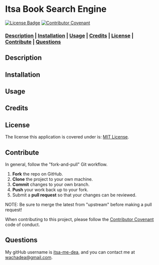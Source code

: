 # Itsa Book Search Engine

[![License Badge](https://img.shields.io/badge/license-MIT%20License-green?style=for-the-badge&logo=appveyor)](https://mit-license.org/)
[![Contributor Covenant](https://img.shields.io/badge/Contributor%20Covenant-2.1-4baaaa.svg?style=for-the-badge&logo=appveyor)](https://www.contributor-covenant.org/version/2/1/code_of_conduct/)

### **[Description](#description) | [Installation](#installation) | [Usage](#usage) | [Credits](#credits) | [License](#license) | [Contribute](#contribute) | [Questions](#questions)**

## Description

<!-- My motivation was to build a text editor that runs in the browser and utilizes Progressive Web Applications (PWAs) for data persistence, offline functionality and app installation.

I learned a great deal on how work with PWAs, including jwebpack bundles, service workers and manifests. -->

## Installation

<!-- Deployed site (installation not needed): https://lit-ocean-67030-1a0913892dd0.herokuapp.com/

-OR-

Forking from Repo:
1. Fork or download repository
2. Open a terminal with the root directory
3. In the terminal, enter `npm i`
4. Enter `npm run build`
5. Enter `npm run start`
6. Open http://localhost:3000 in browser -->

## Usage

<!-- To review the webpage / application features, you can open up the DevTools (`Ctrl+Shift+I`) and navigate through the features. 

> **NOTE:** To consolidate, all images are displayed within the dropdown below.

<details>
  <summary>J.A.T.E. Working Images</summary>
    
  The image below displays the Client-Server folder structure:  

  <img src="./Assets/my-work-pics/mywork_clientServerStructure.png" alt="Client Server Structure" style="display: block; width: auto; height: auto; margin-right: auto; margin-left: auto; margin-bottom: 15px;">
    
  The gif below displays the build and start-up of the application:

  <img src="./Assets/my-work-pics/mywork_startUp.gif" alt="Client Server Structure" style="display: block; width: auto; height: auto; margin-right: auto; margin-left: auto; margin-bottom: 15px;"> 
        
  The image below displays the text editor still functioning in the browser without errors:

  <img src="./Assets/my-work-pics/mywork_noError.png" alt="POST Users" style="display: block; width: auto; height: auto; margin-right: auto; margin-left: auto; margin-bottom: 15px;"> 
    
  The gif below displays a working IndexedDB:

  <img src="./Assets/my-work-pics/mywork_indexedDB.gif" alt="Client Server Structure" style="display: block; width: auto; height: auto; margin-right: auto; margin-left: auto; margin-bottom: 15px;"> 
    
  The gif below displays the app installation from the webpage:

  <img src="./Assets/my-work-pics/mywork_install.gif" alt="Client Server Structure" style="display: block; width: auto; height: auto; margin-right: auto; margin-left: auto; margin-bottom: 15px;">
    
  The gif below displays the registered service worker and offline use:

  <img src="./Assets/my-work-pics/mywork_offline.gif" alt="Client Server Structure" style="display: block; width: auto; height: auto; margin-right: auto; margin-left: auto; margin-bottom: 15px;">
    
    
   
</details> -->

## Credits

<!-- - Collaborators: 
  - N/A.
- Third-party assets: 
  - https://www.npmjs.com/package/babel-loader
  - https://www.npmjs.com/package/css-loader
  - https://www.npmjs.com/package/html-webpack-plugin
  - https://www.npmjs.com/package/style-loader
  - https://webpack.js.org/
  - https://www.npmjs.com/package/webpack-cli
  - https://www.npmjs.com/package/webpack-dev-server
  - https://www.npmjs.com/package/webpack-pwa-manifest
  - https://www.npmjs.com/package/webpack-webpack-plugin
- Tutorials: 
  - UCSD-VIRT-FSF-PT-03-2023-U-LOLC
  - https://webpack.js.org/concepts/#loaders
  - https://webpack.js.org/concepts/manifest/
  - https://blog.jakoblind.no/css-modules-webpack/
  - https://developer.mozilla.org/en-US/docs/Web/API/Request/destination
  - https://developer.chrome.com/docs/workbox/modules/workbox-recipes/
  - https://jasonthai.me/blog/2019/08/06/enable-offline-support-to-websites-with-workbox/
  - https://stackoverflow.com/questions/66529102/uncaught-in-promise-typeerror-failed-to-execute-cache-on-addall-request -->

## License

 The license this application is covered under is: [MIT License](https://mit-license.org/).

## Contribute

In general, follow the "fork-and-pull" Git workflow.

  1. **Fork** the repo on GitHub.
  2. **Clone** the project to your own machine.
  3. **Commit** changes to your own branch.
  4. **Push** your work back up to your fork.
  5. Submit a **pull request** so that your changes can be reviewed.
    
  NOTE: Be sure to merge the latest from "upstream" before making a pull request!
  
  When contributing to this project, please follow the [Contributor Covenant](https://www.contributor-covenant.org/version/2/1/code_of_conduct/) code of conduct.

## Questions

My gitHub username is [itsa-me-dea](https://github.com/itsa-me-dea), and you can contact me at wachadea@gmail.com.
